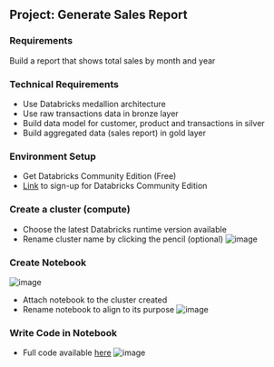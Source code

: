 ## Project: Generate Sales Report
### Requirements
Build a report that shows total sales by month and year
### Technical Requirements
- Use Databricks medallion architecture
- Use raw transactions data in bronze layer
- Build data model for customer, product and transactions in silver
- Build aggregated data (sales report) in gold layer
### Environment Setup
- Get Databricks Community Edition (Free)
- [Link](https://login.databricks.com/?dbx_source=CE&intent=CE_SIGN_UP) to sign-up for Databricks Community Edition
### Create a cluster (compute)
- Choose the latest Databricks runtime version available
- Rename cluster name by clicking the pencil (optional)
![image](https://github.com/user-attachments/assets/3a15c570-c19c-4c95-acac-c6b4d7688c4c)
### Create Notebook
![image](https://github.com/user-attachments/assets/584f870d-baba-4d47-a604-a977a0320025)
- Attach notebook to the cluster created
- Rename notebook to align to its purpose
![image](https://github.com/user-attachments/assets/86b0faaf-0d51-4003-8483-a843d970fe8f)
### Write Code in Notebook
- Full code available [here](https://github.com/realdatabootcamp/Databricks/blob/main/04%20Projects/Sales/generate-sales-report.py)
![image](https://github.com/user-attachments/assets/0d6cfd51-dfd8-4155-9991-203a08cbc934)
